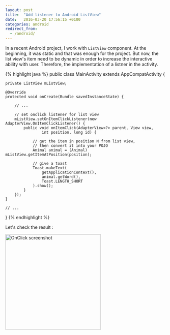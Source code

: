 ```yaml
---
layout: post
title:  "Add listener to Android ListView"
date:   2016-03-20 17:56:15 +0100
categories: android
redirect_from:
  - /android/
---
```


In a recent Android project, I work with `ListView` component. At the beginning,
it was static and that was enough for the project. But now, the list view's item
need to be dynamic in order to increase the interactive ability with user.
Therefore, the implementation of a listner in the activity.

{% highlight java %}
public class MainActivity extends AppCompatActivity {

    private ListView mListView;

    @Override
    protected void onCreate(Bundle savedInstanceState) {

        // ...

        // set onclick listener for list view
        mListView.setOnItemClickListener(new AdapterView.OnItemClickListener() {
            public void onItemClick(AdapterView<?> parent, View view, 
                    int position, long id) {

                // get the item in position N from list view,
                // then convert it into your POJO
                Animal animal = (Animal) mListView.getItemAtPosition(position);

                // give a toast
                Toast.makeText(
                    getApplicationContext(),
                    animal.getWord(),
                    Toast.LENGTH_SHORT
                ).show();
            }
        });
    }

    // ...
}
{% endhighlight %}

Let's check the result :

<img src="{{ site.url }}/assets/20160320-165100-screenshot.png" width="300" alt="OnClick screenshot"/>
